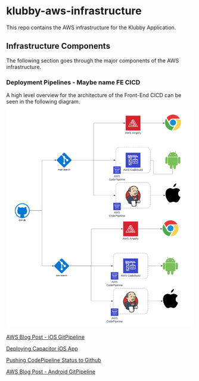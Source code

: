 # klubby-aws-infrastructure
This repo contains the AWS infrastructure for the Klubby Application.

## Infrastructure Components
The following section goes through the major components of the AWS infrastructure.


### Deployment Pipelines - Maybe name FE CICD

A high level overview for the architecture of the Front-End CICD can be seen in the following diagram.

<img src="documentation/images/fe-cicd-arch.png" width="600"/>


[AWS Blog Post - iOS GitPipeline](https://aws.amazon.com/blogs/devops/building-and-testing-ios-and-ipados-apps-with-aws-devops-and-mobile-services/)

[Deploying Capacitor iOS App](https://www.joshmorony.com/deploying-capacitor-applications-to-ios-development-distribution/#do-i-need-a-mac-to-deploy-to-ios)

[Pushing CodePipeline Status to Github](https://aws.amazon.com/blogs/devops/aws-codepipeline-build-status-in-a-third-party-git-repository/)

[AWS Blog Post - Android GitPipeline](https://aws.amazon.com/blogs/mobile/build-a-cicd-pipeline-for-your-android-app-with-aws-services/)